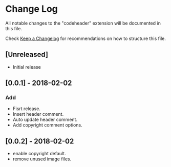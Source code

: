 # Change Log
All notable changes to the "codeheader" extension will be documented in this file.

Check [Keep a Changelog](http://keepachangelog.com/) for recommendations on how to structure this file.

## [Unreleased]
- Initial release

## [0.0.1] - 2018-02-02
### Add
- Fisrt release.
- Insert header comment.
- Auto update header comment.
- Add copyright comment options.

## [0.0.2] - 2018-02-02
- enable copyright default.
- remove unused image files.
